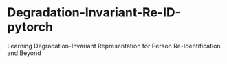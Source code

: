 # Degradation-Invariant-Re-ID-pytorch
Learning Degradation-Invariant Representation for Person Re-Identification and Beyond
